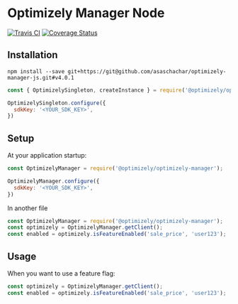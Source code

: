 # Optimizely Manager Node

[![Travis CI](https://img.shields.io/travis/asaschachar/optimizely-manager-js.svg)](https://travis-ci.org/asaschachar/optimizely-manager-js)
[![Coverage Status](https://coveralls.io/repos/github/asaschachar/optimizely-manager-js/badge.svg?branch=master)](https://coveralls.io/github/asaschachar/optimizely-manager-js?branch=master)


## Installation
```
npm install --save git+https://git@github.com/asaschachar/optimizely-manager-js.git#v4.0.1
```


```javascript
const { OptimizelySingleton, createInstance } = require('@optimizely/optimizely-sdk');

OptimizelySingleton.configure({
  sdkKey: '<YOUR_SDK_KEY>',
})
```

## Setup
At your application startup:
```javascript
const OptimizelyManager = require('@optimizely/optimizely-manager');

OptimizelyManager.configure({
  sdkKey: '<YOUR_SDK_KEY>',
})
```

In another file
```javascript
const OptimizelyManager = require('@optimizely/optimizely-manager');
const optimizely = OptimizelyManager.getClient();
const enabled = optimizely.isFeatureEnabled('sale_price', 'user123');

```


## Usage
When you want to use a feature flag:
```javascript
const optimizely = OptimizelyManager.getClient();
const enabled = optimizely.isFeatureEnabled('sale_price', 'user123');
```

